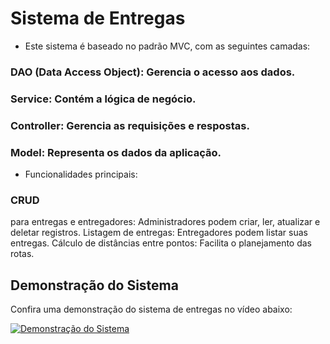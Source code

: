 # Sistema de Entregas
- Este sistema é baseado no padrão MVC, com as seguintes camadas:

### DAO (Data Access Object): Gerencia o acesso aos dados.
### Service: Contém a lógica de negócio.
### Controller: Gerencia as requisições e respostas.
### Model: Representa os dados da aplicação.

- Funcionalidades principais:

### CRUD 
para entregas e entregadores: Administradores podem criar, ler, atualizar e deletar registros.
Listagem de entregas: Entregadores podem listar suas entregas.
Cálculo de distâncias entre pontos: Facilita o planejamento das rotas.


## Demonstração do Sistema

Confira uma demonstração do sistema de entregas no vídeo abaixo:

[![Demonstração do Sistema](https://img.youtube.com/vi/Ck0ZsXPrZDs/maxresdefault.jpg)](https://www.youtube.com/watch?v=Ck0ZsXPrZDs)
